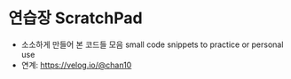 # 연습장 ScratchPad
* 소소하게 만들어 본 코드들 모음 small code snippets to practice or personal use
* 연계: https://velog.io/@chan10
